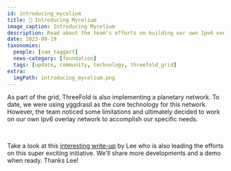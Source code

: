 ```yaml
---
id: introducing_mycelium
title: 🍄 Introducing Mycelium
image_caption: Introducing Mycelium
description: Read about the team's efforts on building our own Ipv6 overlay network.
date: 2023-09-19
taxonomies:
  people: [sam_taggart]
  news-category: [foundation]
  tags: [update, community, technology, threefold_grid]
extra:
  imgPath: introducing_mycelium.png
---
```


As part of the grid, ThreeFold is also implementing a planetary network. To date, we were using yggdrasil as the core technology for this network. However, the team noticed some limitations and ultimately decided to work on our own Ipv6 overlay network to accomplish our specific needs.

<br/>

Take a look at this [interesting write-up](https://forum.threefold.io/t/introducing-mycelium/4082) by Lee who is also leading the efforts on this super exciting initiative. We'll share more developments and a demo when ready. Thanks Lee!